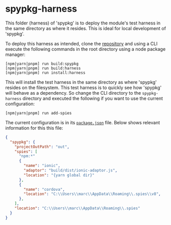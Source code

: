 # spypkg-harness

This folder (harness) of 'spypkg' is to deploy the module's test harness in the same directory as where it resides. This is ideal for local development of 'spypkg'.

To deploy this harness as intended, clone the [repository](https://github.com/marckassay/spypkg.git) and using a CLI execute the following commands in the root directory using a node package manager:

```shell
[npm|yarn|pnpm] run build:spypkg
[npm|yarn|pnpm] run build:harness
[npm|yarn|pnpm] run install:harness
```

This will install the test harness in the same directory as where 'spypkg' resides on the filesystem. This test harness is to quickly see how 'spypkg' will behave as a dependency. So change the CLI directory to the `spypkg-harness` directory and executed the following if you want to use the current configuration:

```shell
[npm|yarn|pnpm] run add-spies
```

The current configuration is in its [`package.json`](https://github.com/marckassay/spypkg/blob/master/harness/spypkg-harness/package.json) file. Below shows relevant information for this this file:

```json
{
  "spypkg": {
    "projectOutPath": "out",
    "spies": [
      "npm:*"
      {
        "name": "ionic",
        "adaptor": "build/dist/ionic-adaptor.js",
        "location": "{yarn global dir}"
      },
      {
        "name": "cordova",
        "location": "C:\\Users\\marc\\AppData\\Roaming\\.spies\\v8",
      },
    ],
    "location": "C:\\Users\\marc\\AppData\\Roaming\\.spies"
  }
}
```
